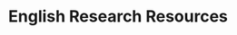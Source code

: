 ---
title: English Research Resources
layout: resources
description: >-
  I will post the different resources we use in class here! Mostly videos and ppts. :)

---